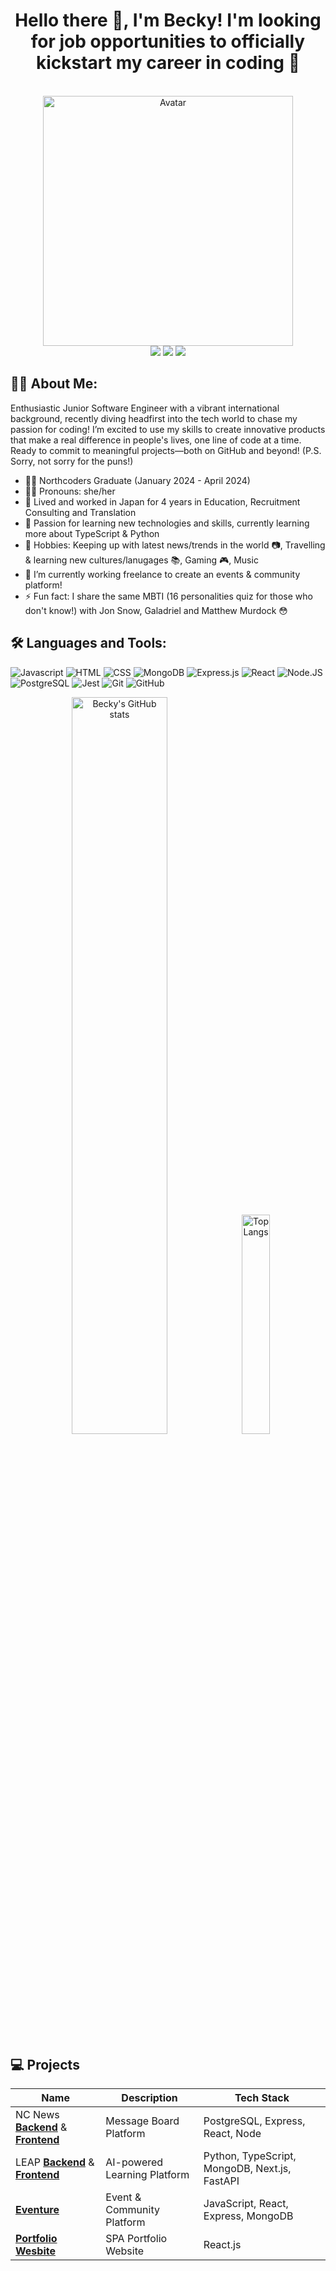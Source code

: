 <h1 align='center'>Hello there 👋, I'm Becky! I'm looking for job opportunities to officially kickstart my career in coding 🚀 </h1>

<br/>
<div align='center'>
  <img src="https://user-images.githubusercontent.com/74038190/213760705-0d5bf320-4f43-4352-b74b-0889ae726bf7.gif" alt='Avatar' width="400" />
</div>

<div align='center'>
  <a href='mailto:beckylake96@gmail.com'><img src='https://img.shields.io/badge/Gmail-D14836?style=for-the-badge&logo=gmail&logoColor=white'/></a>
  <a href="https://www.linkedin.com/in/rebecca-lake96/"/><img src='https://img.shields.io/badge/LinkedIn-0077B5?style=for-the-badge&logo=linkedin&logoColor=white'/></a>
  <a href='https://github.com/beckylakes/CV'><img src='https://img.shields.io/badge/GitHubCV-100000?style=for-the-badge&logo=github&logoColor=white'/></a>
</div>

## 👩‍💻 About Me:
Enthusiastic Junior Software Engineer with a vibrant international background, recently diving headfirst into the tech world to chase my passion for coding! I’m excited to use my skills to create innovative products that make a real difference in people's lives, one line of code at a time. Ready to commit to meaningful projects—both on GitHub and beyond! (P.S. Sorry, not sorry for the puns!)

- 👩‍🎓 Northcoders Graduate (January 2024 - April 2024)
- 🙆‍♀️ Pronouns: she/her
- 🗾 Lived and worked in Japan for 4 years in Education, Recruitment Consulting and Translation
- 📖 Passion for learning new technologies and skills, currently learning more about TypeScript & Python
- 💛 Hobbies: Keeping up with latest news/trends in the world 📷, Travelling & learning new cultures/lanugages 📚, Gaming 🎮, Music
- 🔭 I’m currently working freelance to create an events & community platform!
- ⚡ Fun fact: I share the same MBTI (16 personalities quiz for those who don't know!) with Jon Snow, Galadriel and Matthew Murdock 😳

## 🛠️ Languages and Tools:
![Javascript](https://img.shields.io/badge/JavaScript-F7DF1E?style=for-the-badge&logo=javascript&logoColor=black)
![HTML](https://img.shields.io/badge/HTML5-%23E34F26?style=for-the-badge&logo=html5&logoColor=white)
![CSS](https://img.shields.io/badge/CSS3-%231572B6?style=for-the-badge&logo=css3&logoColor=white)
![MongoDB](https://img.shields.io/badge/MongoDB-%234ea94b.svg?style=for-the-badge&logo=mongodb&logoColor=white)
![Express.js](https://img.shields.io/badge/express.js-%23404d59.svg?style=for-the-badge&logo=express&logoColor=%2361DAFB)
![React](https://img.shields.io/badge/React-20232A?style=for-the-badge&logo=react&logoColor=61DAFB)
![Node.JS](https://img.shields.io/badge/Node.js-43853D?style=for-the-badge&logo=node.js&logoColor=white)
![PostgreSQL](https://img.shields.io/badge/PostgreSQL-316192?style=for-the-badge&logo=postgresql&logoColor=white)
![Jest](https://img.shields.io/badge/Jest-C21325?style=for-the-badge&logo=jest&logoColor=white)
![Git](https://img.shields.io/badge/GIT-E44C30?style=for-the-badge&logo=git&logoColor=white)
![GitHub](https://img.shields.io/badge/GitHub-100000?style=for-the-badge&logo=github&logoColor=white)

<div align="center">
  <img src="https://github-readme-stats.vercel.app/api?username=beckylakes&show_icons=true" alt="Becky's GitHub stats" width="55%"/>

  <img src="https://github-readme-stats.vercel.app/api/top-langs/?username=beckylakes&theme=tokyonight" alt="Top Langs" width="30%" />
</div>

## 💻 Projects

| Name            | Description                             | Tech Stack          |
| --------------- | --------------------------------------- | ------------------- |
| NC News [**Backend**](https://github.com/beckylakes/be-nc-news) & [**Frontend**](https://github.com/beckylakes/fe-nc-news)     | Message Board Platform  | PostgreSQL, Express, React, Node
| LEAP [**Backend**](https://github.com/jamie-appleyard/leap-backend) & [**Frontend**](https://github.com/swlho/leap-fe)     | AI-powered Learning Platform  | Python, TypeScript, MongoDB, Next.js, FastAPI         |
| [**Eventure**](https://github.com/beckylakes/lp-events-platform)    | Event & Community Platform | JavaScript, React, Express, MongoDB
| [**Portfolio Wesbite**](https://github.com/beckylakes/my-portfolio)    | SPA Portfolio Website | React.js

<!--
**beckylakes/beckylakes** is a ✨ _special_ ✨ repository because its `README.md` (this file) appears on your GitHub profile.

Here are some ideas to get you started:

- 🔭 I’m currently working on ...
- 🌱 I’m currently learning ...
- 👯 I’m looking to collaborate on ...
- 🤔 I’m looking for help with ...
- 💬 Ask me about ...
- 📫 How to reach me: ...
- 😄 Pronouns: ...
- ⚡ Fun fact: ...
-->
